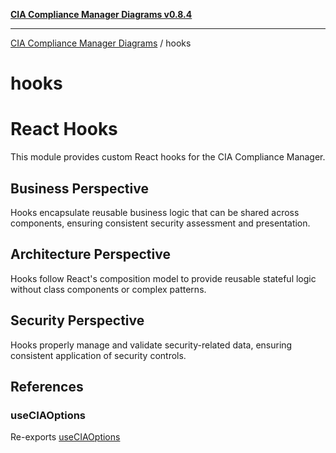 [**CIA Compliance Manager Diagrams v0.8.4**](../README.md)

***

[CIA Compliance Manager Diagrams](../modules.md) / hooks

# hooks

# React Hooks

This module provides custom React hooks for the CIA Compliance Manager.

## Business Perspective
Hooks encapsulate reusable business logic that can be shared across components,
ensuring consistent security assessment and presentation.

## Architecture Perspective
Hooks follow React's composition model to provide reusable stateful logic
without class components or complex patterns.

## Security Perspective
Hooks properly manage and validate security-related data, ensuring consistent
application of security controls.

## References

### useCIAOptions

Re-exports [useCIAOptions](useCIAOptions/functions/useCIAOptions.md)
